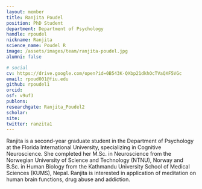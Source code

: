 ```yaml
---
layout: member
title: Ranjita Poudel
position: PhD Student
department: Department of Psychology
handle: rpoudel
nickname: Ranjita
science_name: Poudel R
image: /assets/images/team/ranjita-poudel.jpg
alumni: false

# social
cv: https://drive.google.com/open?id=0B543K-QXbp21dkhOcTVaQXF5VGc
email: rpoud001@fiu.edu
github: rpoudel1
orcid:
osf: v9uf3
publons:
researchgate: Ranjita_Poudel2
scholar:
site:
twitter: ranzita1
---
```


Ranjita is a second-year graduate student in the Department of Psychology at the Florida International University, specializing in Cognitive Neuroscience. She completed her M.Sc. in Neuroscience from the Norwegian University of Science and Technology (NTNU), Norway and B.Sc. in Human Biology from the Kathmandu University School of Medical Sciences (KUMS), Nepal. Ranjita is interested in application of meditation on human brain functions, drug abuse and addiction.
